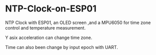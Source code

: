 # NTP-Clock-on-ESP01
NTP Clock with ESP01, an OLED screen ,and a MPU6050 for time zone control and temperature measurement.

Y asix acceleration can change time zone.

Time can also been change by input epoch with UART.
